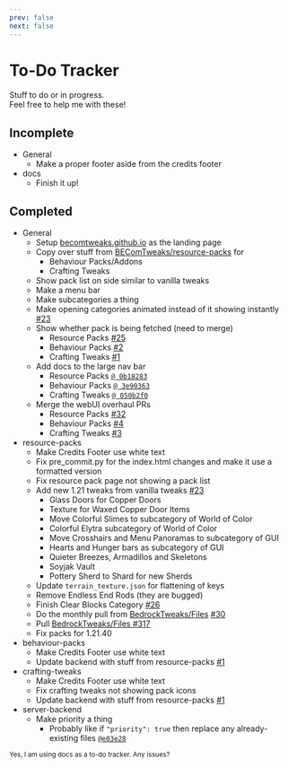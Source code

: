 ```yaml
---
prev: false
next: false
---
```


# To-Do Tracker
Stuff to do or in progress.<br>Feel free to help me with these!
## Incomplete
- General
	- Make a proper footer aside from the credits footer
- docs
	- Finish it up! <!--too lazy-->

## Completed
- General
	- Setup [becomtweaks.github.io](https://becomtweaks.github.io) as the landing page
	- Copy over stuff from [BEComTweaks/resource-packs](https://github.com/BEComTweaks/resource-packs) for
		- Behaviour Packs/Addons
		- Crafting Tweaks
 	- Show pack list on side similar to vanilla tweaks
	- Make a menu bar
	- Make subcategories a thing
	- Make opening categories animated instead of it showing instantly [#23](https://github.com/BEComTweaks/resource-packs/pull/23)
    - Show whether pack is being fetched (need to merge)
        - Resource Packs [#25](https://github.com/BEComTweaks/resource-packs/pull/25)
        - Behaviour Packs [#2](https://github.com/BEComTweaks/behaviour-packs/pull/2)
        - Crafting Tweaks [#1](https://github.com/BEComTweaks/crafting-tweaks/pull/1)
	- Add docs to the large nav bar
		- Resource Packs [`@ 0b18283`](https://github.com/BEComTweaks/resource-packs/commit/0b18283e70f7a154334b1074be877c7925320149)
		- Behaviour Packs [`@ 3e90363`](https://github.com/BEComTweaks/behaviour-packs/commit/3e90363ac8af48b7324546dedab1555ffd47f775)
		- Crafting Tweaks [`@ 050b2f0`](https://github.com/BEComTweaks/crafting-tweaks/commit/050b2f02a61732aa1d627351457953c150327957)
	- Merge the webUI overhaul PRs 
		- Resource Packs [#32](https://github.com/BEComTweaks/resource-packs/pull/32)
		- Behaviour Packs [#4](https://github.com/BEComTweaks/behaviour-packs/pull/4)
		- Crafting Tweaks [#3](https://github.com/BEComTweaks/crafting-tweaks/pull/3)
- resource-packs
	- Make Credits Footer use white text
	- Fix pre_commit.py for the index.html changes and make it use a formatted version
  	- Fix resource pack page not showing a pack list
	- Add new 1.21 tweaks from vanilla tweaks [#23](https://github.com/BEComTweaks/resource-packs/pull/23)
		- Glass Doors for Copper Doors
		- Texture for Waxed Copper Door Items
		- Move Colorful Slimes to subcategory of World of Color
		- Colorful Elytra subcategory of World of Color
		- Move Crosshairs and Menu Panoramas to subcategory of GUI
		- Hearts and Hunger bars as subcategory of GUI
		- Quieter Breezes, Armadillos and Skeletons
		- Soyjak Vault
		- Pottery Sherd to Shard for new Sherds
	- Update `terrain_texture.json` for flattening of keys
	- Remove Endless End Rods (they are bugged)
	- Finish Clear Blocks Category [#26](https://github.com/BEComTweaks/resource-packs/pull/26)
	- Do the monthly pull from [BedrockTweaks/Files](https://github.com/BedrockTweaks/Files) [#30](https://github.com/BEComTweaks/resource-packs/pull/30)
	- Pull [BedrockTweaks/Files #317](https://github.com/BedrockTweaks/Files/pull/317)
	- Fix packs for 1.21.40
- behaviour-packs
	- Make Credits Footer use white text
	- Update backend with stuff from resource-packs [#1](https://github.com/BEComTweaks/behaviour-packs/pull/1)
- crafting-tweaks
	- Make Credits Footer use white text
	- Fix crafting tweaks not showing pack icons
	- Update backend with stuff from resource-packs [#1](https://github.com/BEComTweaks/crafting-tweaks/pull/1)
- server-backend
	- Make priority a thing
		- Probably like if `"priority": true` then replace any already-existing files [`@e03e28`](https://github.com/BEComTweaks/server-backend/commit/e03e282ad75fa4cd8f3de1b3dc6d972d506faabf)

<sub>Yes, I am using docs as a to-do tracker. Any issues?</sub>
